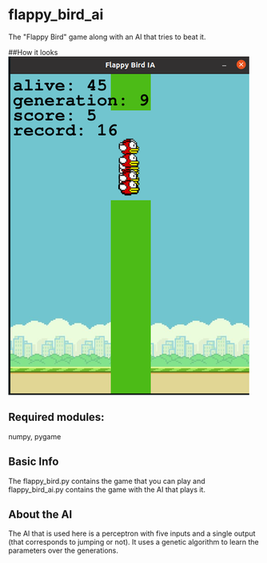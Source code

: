 # flappy_bird_ai
The "Flappy Bird" game along with an AI that tries to beat it.

##How it looks
![Demo Image](/images/demo_flappy.png)

## Required modules:
numpy, pygame

## Basic Info
The flappy_bird.py contains the game that you can play and flappy_bird_ai.py contains the game with the AI that plays it.

## About the AI
The AI that is used here is a perceptron with five inputs and a single output (that corresponds to jumping or not).
It uses a genetic algorithm to learn the parameters over the generations.
